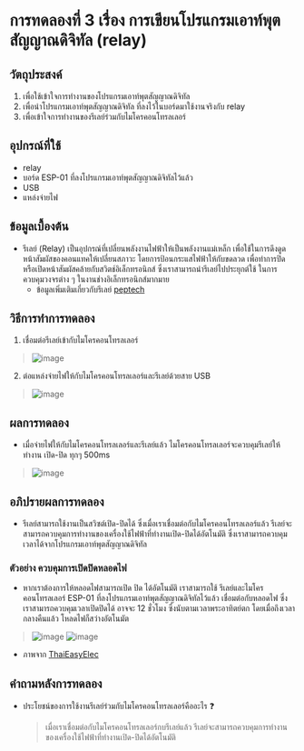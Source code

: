 # การทดลองที่ 3 เรื่อง การเขียนโปรแกรมเอาท์พุตสัญญาณดิจิทัล (relay)

## วัตถุประสงค์ 
1. เพื่อใช้เข้าใจการทำงานของโปรแกรมเอาท์พุตสัญญาณดิจิทัล 
2. เพื่อนำโปรแกรมเอาท์พุตสัญญาณดิจิทัล ที่ลงไว้ในบอร์ดมาใช้งานจริงกับ relay
3. เพื่อเข้าใจการทำงานของรีเลย์ร่วมกับไมโครคอนโทรลเลอร์

## อุปกรณ์ที่ใช้
- relay
- บอร์ด ESP-01 ที่ลงโปรแกรมเอาท์พุตสัญญาณดิจิทัลไว้แล้ว
- USB
- แหล่งจ่ายไฟ

## ข้อมูลเบื้องต้น
- รีเลย์ (Relay) เป็นอุปกรณ์ที่เปลี่ยนพลังงานไฟฟ้าให้เป็นพลังงานแม่เหล็ก เพื่อใช้ในการดึงดูดหน้าสัมผัสของคอนแทคให้เปลี่ยนสภาวะ โดยการป้อนกระแสไฟฟ้าให้กับขดลวด 
เพื่อทำการปิดหรือเปิดหน้าสัมผัสคล้ายกับสวิตช์อิเล็กทรอนิกส์ ซึ่งเราสามารถนำรีเลย์ไปประยุกต์ใช้ ในการควบคุมวงจรต่าง ๆ ในงานช่างอิเล็กทรอนิกส์มากมาย
  - ข้อมูลเพิ่มเติมเกี่ยวกับรีเลย์ [peptech](http://www.psptech.co.th/%E0%B8%A3%E0%B8%B5%E0%B9%80%E0%B8%A5%E0%B8%A2%E0%B9%8Crelay%E0%B8%84%E0%B8%B7%E0%B8%AD%E0%B8%AD%E0%B8%B0%E0%B9%84%E0%B8%A3-15696.page#:~:text=%E0%B8%95%E0%B9%88%E0%B8%B2%E0%B8%87%E0%B9%86%20%C2%BB%200%20466817-,%E0%B8%A3%E0%B8%B5%E0%B9%80%E0%B8%A5%E0%B8%A2%E0%B9%8C%20(Relay),%E0%B9%83%E0%B8%99%E0%B8%87%E0%B8%B2%E0%B8%99%E0%B8%8A%E0%B9%88%E0%B8%B2%E0%B8%87%E0%B8%AD%E0%B8%B4%E0%B9%80%E0%B8%A5%E0%B9%87%E0%B8%81%E0%B8%97%E0%B8%A3%E0%B8%AD%E0%B8%99%E0%B8%B4%E0%B8%81%E0%B8%AA%E0%B9%8C%E0%B8%A1%E0%B8%B2%E0%B8%81%E0%B8%A1%E0%B8%B2%E0%B8%A2)
## วิธีการทำการทดลอง 
1. เชื่อมต่อรีเลย์เข้ากับไมโครคอนโทรลเลอร์ 
> ![image](https://user-images.githubusercontent.com/80879351/112257728-d9629900-8c97-11eb-97db-eca5164e4e4b.png)
2. ต่อแหล่งจ่ายไฟให้กับไมโครคอนโทรลเลอร์และรีเลย์ด้วยสาย USB
> ![image](https://user-images.githubusercontent.com/80879351/112258007-4f670000-8c98-11eb-97f3-6ea398c12925.png)

## ผลการทดลอง
- เมื่อจ่ายไฟให้กับไมโครคอนโทรลเลอร์และรีเลย์แล้ว ไมโครคอนโทรลเลอร์จะควบคุมรีเลย์ให้ทำงาน เปิด-ปิด ทุกๆ 500ms
 > ![image](https://user-images.githubusercontent.com/80879351/112258289-d4eab000-8c98-11eb-98a3-40491c8bec6c.png)

## อภิปรายผลการทดลอง
- รีเลย์สามารถใช้งานเป็นสวิซต์เปิด-ปิดได้ ซึ่งเมื่อเราเชื่อมต่อกับไมโครคอนโทรลเลอร์แล้ว รีเลย์จะสามารถควบคุมการทำงานของเครื่องใช้ไฟฟ้าที่ทำงานเปิด-ปิดได้อัตโนมัติ 
ซึ่งเราสามารถควบคุมเวลาได้จากโปรแกรมเอาท์พุตสัญญาณดิจิทัล 

### ตัวอย่าง ควบคุมการเปิดปิดหลอดไฟ
- หากเราต้องการให้หลอดไฟสามารถเปิด ปิด ได้อัตโนมัติ เราสามารถใช้ รีเลย์และไมโครคอนโทรลเลอร์ ESP-01 ที่ลงโปรแกรมเอาท์พุตสัญญาณดิจิทัลไว้แล้ว เชื่อมต่อกับหลอดไฟ 
ซึ่งเราสามารถควบคุมเวลาเปิดปิดได้ อาจจะ 12 ชั่วโมง ซึ่งนับตามเวลาพระอาทิตย์ตก โดยเมื่อถึงเวลากลางคืนแล้ว โหลดไฟก็สว่างอัตโนมัต
> ![image](https://user-images.githubusercontent.com/80879351/112260360-598afd80-8c9c-11eb-833f-aa0e4a8ff92a.png)
> ![image](https://user-images.githubusercontent.com/80879351/112260267-2ba5b900-8c9c-11eb-8930-bf22db450424.png)
  - ภาพจาก [ThaiEasyElec](https://www.youtube.com/watch?v=AuajrABeLEo)
  
## คำถามหลังการทดลอง
- ประโยชน์ของการใช้งานรีเลย์ร่วมกับไมโครคอนโทรลเลอร์คืออะไร :question:
  > เมื่อเราเชื่อมต่อกับไมโครคอนโทรลเลอร์กบรีเลย์แล้ว รีเลย์จะสามารถควบคุมการทำงานของเครื่องใช้ไฟฟ้าที่ทำงานเปิด-ปิดได้อัตโนมัติ

